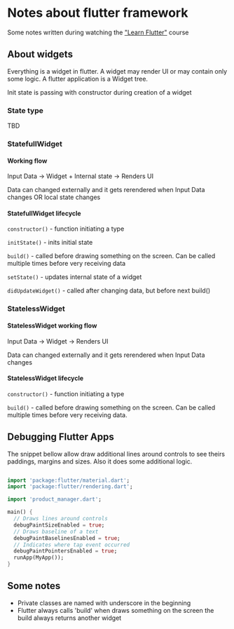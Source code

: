 # Notes about flutter framework

Some notes written during watching the ["Learn Flutter"](https://www.udemy.com/learn-flutter-dart-to-build-ios-android-apps/) course

## About widgets

Everything is a widget in flutter. A widget may render UI or may contain only some logic. A flutter application is a Widget tree.

Init state is passing with constructor during creation of a widget

### State<T> type

TBD

### StatefullWidget

#### Working flow

Input Data -> Widget + Internal state -> Renders UI

Data can changed externally and it gets rerendered when Input Data changes OR local state changes

#### StatefullWidget lifecycle

```constructor()``` - function initiating a type

```initState()``` - inits initial state

```build()``` - called before drawing something on the screen. Can be called multiple times before very receiving data

```setState()``` - updates internal state of a widget

```didUpdateWidget()``` - called after changing data, but before next build()

### StatelessWidget

#### StatelessWidget working flow

Input Data -> Widget -> Renders UI

Data can changed externally and it gets rerendered when Input Data changes

#### StatelessWidget lifecycle

```constructor()``` - function initiating a type

```build()``` - called before drawing something on the screen. Can be called multiple times before very receiving data.

## Debugging Flutter Apps

The snippet bellow allow draw additional lines around controls to see theirs paddings, margins and sizes. Also it does some additional logic.

```dart

import 'package:flutter/material.dart';
import 'package:flutter/rendering.dart';

import 'product_manager.dart';

main() {
  // Draws lines around controls
  debugPaintSizeEnabled = true;
  // Draws baseline of a text
  debugPaintBaselinesEnabled = true;
  // Indicates where tap event occurred
  debugPaintPointersEnabled = true;
  runApp(MyApp());
}

```

## Some notes

- Private classes are named with underscore in the beginning
- Flutter always calls 'build' when draws something on the screen the build always returns another widget
